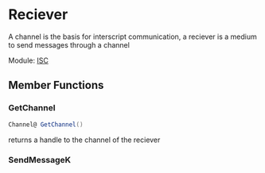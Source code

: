 # Reciever

A channel is the basis for interscript communication, a reciever is a medium to send messages through a channel

Module: [ISC](ISC.md)

## Member Functions
### GetChannel
```csharp
Channel@ GetChannel()
```
returns a handle to the channel of the reciever

### SendMessageK
